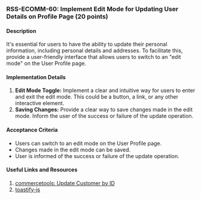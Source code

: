 ### RSS-ECOMM-60: Implement Edit Mode for Updating User Details on Profile Page (20 points)

#### Description
It's essential for users to have the ability to update their personal information, including personal details and addresses. To facilitate this, provide a user-friendly interface that allows users to switch to an "edit mode" on the User Profile page.

#### Implementation Details
1. **Edit Mode Toggle:** Implement a clear and intuitive way for users to enter and exit the edit mode. This could be a button, a link, or any other interactive element.
2. **Saving Changes:** Provide a clear way to save changes made in the edit mode. Inform the user of the success or failure of the update operation.

#### Acceptance Criteria
- Users can switch to an edit mode on the User Profile page.
- Changes made in the edit mode can be saved.
- User is informed of the success or failure of the update operation.

#### Useful Links and Resources
1. [commercetools: Update Customer by ID](https://docs.commercetools.com/api/projects/customers#update-customer-by-id)
1. [toastify-js](https://github.com/apvarun/toastify-js#readme)
